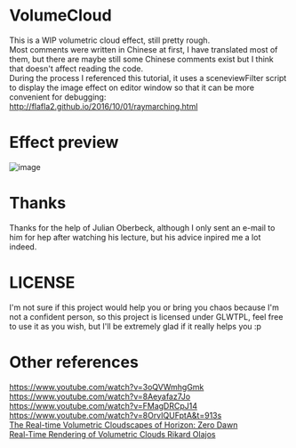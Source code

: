 # VolumeCloud
This is a WIP volumetric cloud effect, still pretty rough.<br>
Most comments were written in Chinese at first, I have translated most of them, but there are maybe still some Chinese comments exist but I think that doesn't affect reading the code. <br>
During the process I referenced this tutorial, it uses a sceneviewFilter script to display the image effect on editor window so that it can be more convenient for debugging:<br>http://flafla2.github.io/2016/10/01/raymarching.html<br>
# Effect preview
![image](https://github.com/akatsukikaede/VolumeCloud/blob/master/CloudRender.png)
# Thanks
Thanks for the help of Julian Oberbeck, although I only sent an e-mail to him for hep after watching his lecture, but his advice inpired me a lot indeed.<br>
# LICENSE
I'm not sure if this project would help you or bring you chaos because I'm not a confident person, so this project is licensed under GLWTPL, feel free to use it as you wish, but I'll be extremely glad if it really helps you :p
# Other references
https://www.youtube.com/watch?v=3oQVWmhgGmk<br>
https://www.youtube.com/watch?v=8Aeyafaz7Jo<br>
https://www.youtube.com/watch?v=FMagDRCpJ14<br>
https://www.youtube.com/watch?v=8OrvIQUFptA&t=913s<br>
[The Real-time Volumetric Cloudscapes of Horizon: Zero Dawn](http://advances.realtimerendering.com/s2015/The%20Real-time%20Volumetric%20Cloudscapes%20of%20Horizon%20-%20Zero%20Dawn%20-%20ARTR.pdf)<br>
[Real-Time Rendering of Volumetric Clouds Rikard Olajos](http://lup.lub.lu.se/luur/download?func=downloadFile&recordOId=8893256&fileOId=8893258)
